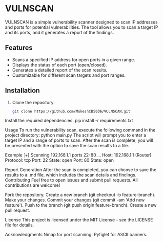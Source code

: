 # VULNSCAN

VULNSCAN is a simple vulnerability scanner designed to scan IP addresses and ports for potential vulnerabilities. The tool allows you to scan a target IP and its ports, and it generates a report of the findings.

## Features

- Scans a specified IP address for open ports in a given range.
- Displays the status of each port (open/closed).
- Generates a detailed report of the scan results.
- Customizable for different scan targets and port ranges.

## Installation

1. Clone the repository:

   ```bash
   git clone https://github.com/MukeshCB5036/VULNSCAN.git
Install the required dependencies:
pip install -r requirements.txt

Usage
To run the vulnerability scan, execute the following command in the project directory:
python main.py
The script will prompt you to enter a target IP and a range of ports to scan.
After the scan is complete, you will be presented with the option to save the scan results to a file.

Example
[+] Scanning 192.168.1.1 ports 22-80 ...
Host: 192.168.1.1 (Router)
Protocol: tcp
Port: 22   State: open
Port: 80   State: open

Report Generation
After the scan is completed, you can choose to save the results to a .md file, which includes the scan details and findings.
Contributing
Feel free to open issues and submit pull requests. All contributions are welcome!

Fork the repository.
Create a new branch (git checkout -b feature-branch).
Make your changes.
Commit your changes (git commit -am 'Add new feature').
Push to the branch (git push origin feature-branch).
Create a new pull request.

License
This project is licensed under the MIT License - see the LICENSE file for details.

Acknowledgments
Nmap for port scanning.
Pyfiglet for ASCII banners.
